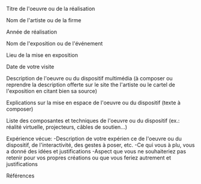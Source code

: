 Titre de l'oeuvre ou de la réalisation

Nom de l'artiste ou de la firme

Année de réalisation

Nom de l'exposition ou de l'événement

Lieu de la mise en exposition

Date de votre visite

Description de l'oeuvre ou du dispositif multimédia (à composer ou reprendre la description offerte sur le site the l'artiste ou le cartel de l'exposition en citant bien sa source)

Explications sur la mise en espace de l'oeuvre ou du dispositif (texte à composer)

Liste des composantes et techniques de l'oeuvre ou du dispositif (ex.: réalité virtuelle, projecteurs, câbles de soutien...)

Expérience vécue:
-Description de votre expérien ce de l'oeuvre ou du dispositif, de l'interactivité, des gestes à poser, etc.
-Ce qui vous à plu, vous a donné des idées et justifications
-Aspect que vous ne souhaiteriez pas retenir pour vos propres créations ou que vous feriez autrement et justifications

Références
